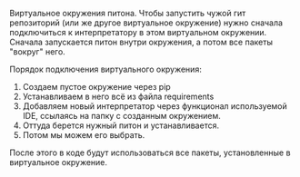 Виртуальное окружения питона. 
Чтобы запустить чужой гит репозиторий (или же другое виртуальное окружение) нужно сначала подключиться 
к интерпретатору в этом виртуальном окружении. Сначала запускается питон внутри окружения, а потом все 
пакеты "вокруг" него.

Порядок подключения виртуального окружения:
1) Создаем пустое окружение через pip
2) Устанавливаем в него всё из файла requirements
3) Добавляем новый интерпретатор через функционал используемой IDE, ссылаясь на папку с созданным окружением.
4) Оттуда берется нужный питон и устанавливается.
5) Потом мы можем его выбрать.

После этого в коде будут использоваться все пакеты, установленные в виртуальное окружение.